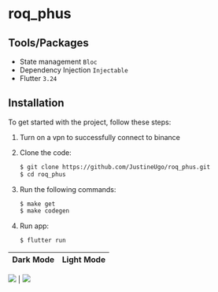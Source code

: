 # roq_phus


## Tools/Packages

- State management `Bloc`
- Dependency Injection `Injectable`
- Flutter `3.24`

## Installation

To get started with the project, follow these steps:

1. Turn on a vpn to successfully connect to binance

2. Clone the code:
   ```bash
   $ git clone https://github.com/JustineUgo/roq_phus.git
   $ cd roq_phus
    ```

2. Run the following commands:
   ```bash
   $ make get
   $ make codegen
    ```
3. Run app:
   ```bash
   $ flutter run
    ```
Dark Mode                  |  Light Mode               
:-------------------------:|:-------------------------:

![](https://github.com/JustineUgo/roq_phus/blob/01ec218639286a92d5072f2986a6da576bf6b956/Simulator%20Screen%20Recording%20-%20iPhone%2016%20Plus%20-%202024-11-14%20at%2020.32.39.gif) | ![](https://github.com/JustineUgo/roq_phus/blob/4c006ad6de5ca0ee2e08a5f45f6bb0a2fc00a68d/Simulator%20Screen%20Recording%20-%20iPhone%2016%20Plus%20-%202024-11-14%20at%2020.35.07.gif)
